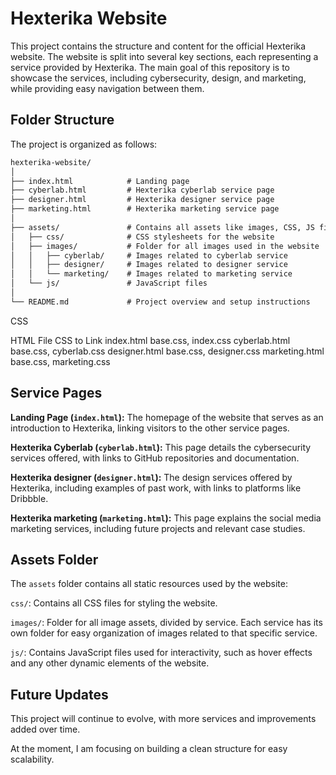 # Hexterika Website

This project contains the structure and content for the official Hexterika website. The website is split into several key sections, each representing a service provided by Hexterika. The main goal of this repository is to showcase the services, including cybersecurity, design, and marketing, while providing easy navigation between them.

## Folder Structure

The project is organized as follows:

``` markdown
hexterika-website/
│
├── index.html            # Landing page
├── cyberlab.html         # Hexterika cyberlab service page
├── designer.html         # Hexterika designer service page
├── marketing.html        # Hexterika marketing service page
│
├── assets/               # Contains all assets like images, CSS, JS files
│   ├── css/              # CSS stylesheets for the website
│   ├── images/           # Folder for all images used in the website
│   │   ├── cyberlab/     # Images related to cyberlab service
│   │   ├── designer/     # Images related to designer service
│   │   └── marketing/    # Images related to marketing service
│   └── js/               # JavaScript files
│
└── README.md             # Project overview and setup instructions
```

CSS

HTML File  CSS to Link
index.html  base.css, index.css
cyberlab.html  base.css, cyberlab.css
designer.html  base.css, designer.css
marketing.html  base.css, marketing.css

## Service Pages

**Landing Page (`index.html`):** The homepage of the website that serves as an introduction to Hexterika, linking visitors to the other service pages.

**Hexterika Cyberlab (`cyberlab.html`):** This page details the cybersecurity services offered, with links to GitHub repositories and documentation.

**Hexterika designer (`designer.html`):** The design services offered by Hexterika, including examples of past work, with links to platforms like Dribbble.

**Hexterika marketing (`marketing.html`):** This page explains the social media marketing services, including future projects and relevant case studies.

## Assets Folder

The `assets` folder contains all static resources used by the website:

`css/`: Contains all CSS files for styling the website.

`images/`: Folder for all image assets, divided by service. Each service has its own folder for easy organization of images related to that specific service.

`js/`: Contains JavaScript files used for interactivity, such as hover effects and any other dynamic elements of the website.

## Future Updates

This project will continue to evolve, with more services and improvements added over time.

At the moment, I am focusing on building a clean structure for easy scalability.

